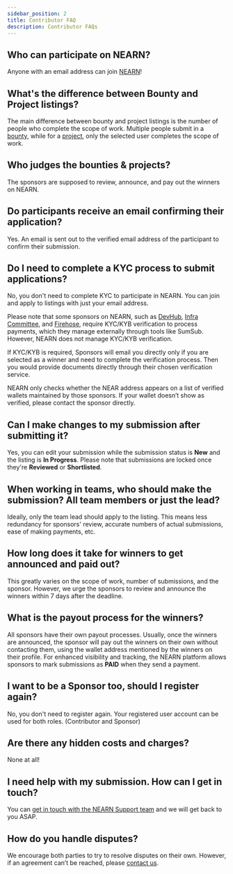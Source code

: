 ```yaml
---
sidebar_position: 2
title: Contributor FAQ
description: Contributor FAQs
---
```


## Who can participate on NEARN?
    
Anyone with an email address can join [NEARN](https://nearn.io)!

## What's the difference between Bounty and Project listings?
    
The main difference between bounty and project listings is the number of people who complete the scope of work. Multiple people submit in a [bounty](opportunities.md#bounties), while for a [project](opportunities.md#projects), only the selected user completes the scope of work.

## Who judges the bounties & projects?

The sponsors are supposed to review, announce, and pay out the winners on NEARN.

## Do participants receive an email confirming their application?
  
Yes. An email is sent out to the verified email address of the participant to confirm their submission.

## Do I need to complete a KYC process to submit applications?

No, you don't need to complete KYC to participate in NEARN. You can join and apply to listings with just your email address.

Please note that some sponsors on NEARN, such as [DevHub](https://nearn.io/devhub/), [Infra Committee](https://nearn.io/infra-committee/), and [Firehose](https://nearn.io/firehose/), require KYC/KYB verification to process payments, which they manage externally through tools like SumSub. However, NEARN does not manage KYC/KYB verification.

If KYC/KYB is required, Sponsors will email you directly only if you are selected as a winner and need to complete the verification process. Then you would provide documents directly through their chosen verification service.

NEARN only checks whether the NEAR address appears on a list of verified wallets maintained by those sponsors. If your wallet doesn’t show as verified, please contact the sponsor directly.

## Can I make changes to my submission after submitting it?
    
Yes, you can edit your submission while the submission status is **New** and the listing is **In Progress**. Please note that submissions are locked once they're **Reviewed** or **Shortlisted**.

## When working in teams, who should make the submission? All team members or just the lead?
    
Ideally, only the team lead should apply to the listing. This means less redundancy for sponsors' review, accurate numbers of actual submissions, ease of making payments, etc.

## How long does it take for winners to get announced and paid out?
    
This greatly varies on the scope of work, number of submissions, and the sponsor. However, we urge the sponsors to review and announce the winners within 7 days after the deadline.
    
## What is the payout process for the winners?
    
All sponsors have their own payout processes. Usually, once the winners are announced, the sponsor will pay out the winners on their own without contacting them, using the wallet address mentioned by the winners on their profile. For enhanced visibility and tracking, the NEARN platform allows sponsors to mark submissions as **PAID** when they send a payment.

## I want to be a Sponsor too, should I register again?

No, you don't need to register again. Your registered user account can be used for both roles. (Contributor and Sponsor)

## Are there any hidden costs and charges?

None at all!

## I need help with my submission. How can I get in touch?

You can [get in touch with the NEARN Support team](support.md) and we will get back to you ASAP.

## How do you handle disputes?
    
We encourage both parties to try to resolve disputes on their own. However, if an agreement can’t be reached, please [contact us](support.md).
